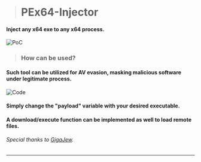 > # PEx64-Injector
#### Inject any x64 exe to any x64 process.
![PoC](https://i.imgur.com/gILIbbd.gif)
> ### How can be used?
#### Such tool can be utilized for AV evasion, masking malicious software under legitimate process.
![Code](https://i.imgur.com/PtOcuRU.png)
#### Simply change the "payload" variable with your desired executable.
#### A download/execute function can be implemented as well to load remote files.
###### Special thanks to [GigaJew](https://github.com/gigajew/).
______________________
